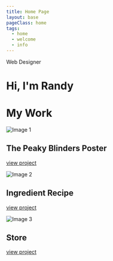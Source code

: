 ```yaml
---
title: Home Page
layout: base
pageClass: home
tags:
  - home
  - welcome
  - info
---
```

<div class="header-text">
    <p>Web Designer</p>
    <h1>Hi, I'm <span>Randy</span><br></h1>
</div>

 <h1 class="sub-title">My Work</h1>

  <section class="grid-container">
  <div class="grid-item">
      <img src="/" alt="Image 1">
      <h2>The Peaky Blinders Poster</h2>
      <a href="/poster.md"> view project</a>
      <p></p>
  </div>

  <div class="grid-item">
      <img src="/" alt="Image 2">
      <h2>Ingredient Recipe</h2>
      <a href="/ingredient.md">view project</a>
      <p></p>
  </div>

  <div class="grid-item">
      <img src="/" alt="Image 3">
      <h2>Store</h2>
      <a href="/store.md">view project</a>
      <p></p>
  </div>
  </section>
